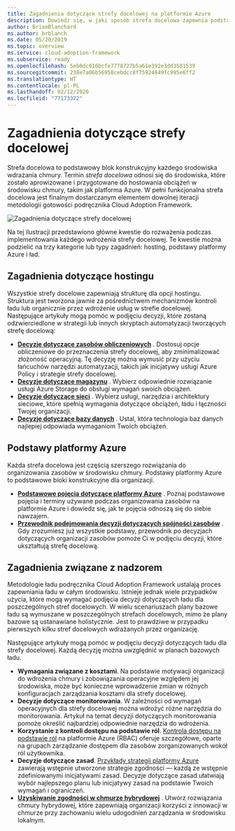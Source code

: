 ```yaml
---
title: Zagadnienia dotyczące strefy docelowej na platformie Azure
description: Dowiedz się, w jaki sposób strefa docelowa zapewnia podstawowy blok konstrukcyjny dowolnego środowiska wdrażania chmury.
author: BrianBlanchard
ms.author: brblanch
ms.date: 05/20/2019
ms.topic: overview
ms.service: cloud-adoption-framework
ms.subservice: ready
ms.openlocfilehash: 5eb0dc016bcfe7778727b5a61e392e3dd3581539
ms.sourcegitcommit: 238e7a06b56950cebdcc8f75924849fc995e6ff2
ms.translationtype: HT
ms.contentlocale: pl-PL
ms.lasthandoff: 02/12/2020
ms.locfileid: "77173372"
---
```

# <a name="landing-zone-considerations"></a>Zagadnienia dotyczące strefy docelowej

Strefa docelowa to podstawowy blok konstrukcyjny każdego środowiska wdrażania chmury. Termin *strefa docelowa* odnosi się do środowiska, które zostało aprowizowane i przygotowane do hostowania obciążeń w środowisku chmury, takim jak platforma Azure. W pełni funkcjonalna strefa docelowa jest finalnym dostarczanym elementem dowolnej iteracji metodologii gotowości podręcznika Cloud Adoption Framework.

![Zagadnienia dotyczące strefy docelowej](../../_images/ready/landing-zone-considerations.png)

Na tej ilustracji przedstawiono główne kwestie do rozważenia podczas implementowania każdego wdrożenia strefy docelowej. Te kwestie można podzielić na trzy kategorie lub typy zagadnień: hosting, podstawy platformy Azure i ład.

## <a name="hosting-considerations"></a>Zagadnienia dotyczące hostingu

Wszystkie strefy docelowe zapewniają strukturę dla opcji hostingu. Struktura jest tworzona jawnie za pośrednictwem mechanizmów kontroli ładu lub organicznie przez wdrożenie usług w strefie docelowej. Następujące artykuły mogą pomóc w podjęciu decyzji, które zostaną odzwierciedlone w strategii lub innych skryptach automatyzacji tworzących strefę docelową:

- **[Decyzje dotyczące zasobów obliczeniowych](./compute-options.md)** . Dostosuj opcje obliczeniowe do przeznaczenia strefy docelowej, aby zminimalizować złożoność operacyjną. Tę decyzję można wymusić przy użyciu łańcuchów narzędzi automatyzacji, takich jak inicjatywy usługi Azure Policy i strategie strefy docelowej.
- **[Decyzje dotyczące magazynu](./storage-options.md)** . Wybierz odpowiednie rozwiązanie usługi Azure Storage do obsługi wymagań swoich obciążeń.
- **[Decyzje dotyczące sieci](./networking-options.md)** . Wybierz usługi, narzędzia i architektury sieciowe, które spełnią wymagania dotyczące obciążeń, ładu i łączności Twojej organizacji.
- **[Decyzje dotyczące bazy danych](./data-options.md)** . Ustal, która technologia baz danych najlepiej odpowiada wymaganiom Twoich obciążeń.

## <a name="azure-fundamentals"></a>Podstawy platformy Azure

Każda strefa docelowa jest częścią szerszego rozwiązania do organizowania zasobów w środowisku chmury. Podstawy platformy Azure to podstawowe bloki konstrukcyjne dla organizacji.

- **[Podstawowe pojęcia dotyczące platformy Azure](./fundamental-concepts.md)** . Poznaj podstawowe pojęcia i terminy używane podczas organizowania zasobów na platformie Azure i dowiedz się, jak te pojęcia odnoszą się do siebie nawzajem.
- **[Przewodnik podejmowania decyzji dotyczących spójności zasobów](../../decision-guides/resource-consistency/index.md)** . Gdy zrozumiesz już wszystkie podstawy, przewodnik po decyzjach dotyczących organizacji zasobów pomoże Ci w podjęciu decyzji, które ukształtują strefę docelową.

## <a name="governance-considerations"></a>Zagadnienia związane z nadzorem

Metodologie ładu podręcznika Cloud Adoption Framework ustalają proces zapewniania ładu w całym środowisku. Istnieje jednak wiele przypadków użycia, które mogą wymagać podjęcia decyzji dotyczących ładu dla poszczególnych stref docelowych. W wielu scenariuszach plany bazowe ładu są wymuszane w poszczególnych strefach docelowych, mimo że plany bazowe są ustanawiane holistycznie. Jest to prawdziwe w przypadku pierwszych kilku stref docelowych wdrażanych przez organizację.

Następujące artykuły mogą pomóc w podjęciu decyzji dotyczących ładu dla strefy docelowej. Każdą decyzję można uwzględnić w planach bazowych ładu.

- **Wymagania związane z kosztami**. Na podstawie motywacji organizacji do wdrożenia chmury i zobowiązania operacyjne względem jej środowiska, może być konieczne wprowadzenie zmian w różnych konfiguracjach zarządzania kosztami dla strefy docelowej.
- **Decyzje dotyczące monitorowania**. W zależności od wymagań operacyjnych dla strefy docelowej można wdrożyć różne narzędzia do monitorowania. Artykuł na temat decyzji dotyczących monitorowania pomoże określić najbardziej odpowiednie narzędzia do wdrożenia.
- **Korzystanie z kontroli dostępu na podstawie ról**. [Kontrola dostępu na podstawie ról](../considerations/roles.md) na platformie Azure (RBAC) oferuje szczegółowe, oparte na grupach zarządzanie dostępem dla zasobów zorganizowanych wokół ról użytkownika.
- **Decyzje dotyczące zasad**. [Przykłady strategii platformy Azure](https://docs.microsoft.com/azure/governance/blueprints/samples) zawierają wstępnie utworzone strategie zgodności — każdą ze wstępnie zdefiniowanymi inicjatywami zasad. Decyzje dotyczące zasad ułatwiają wybór najlepszego planu lub inicjatywy zasad na podstawie Twoich wymagań i ograniczeń.
- **[Uzyskiwanie zgodności w chmurze hybrydowej](./hybrid-consistency.md)** . Utwórz rozwiązania chmury hybrydowej, które zapewniają organizacji korzyści z innowacji w chmurze przy zachowaniu wielu udogodnień zarządzania w środowisku lokalnym.
